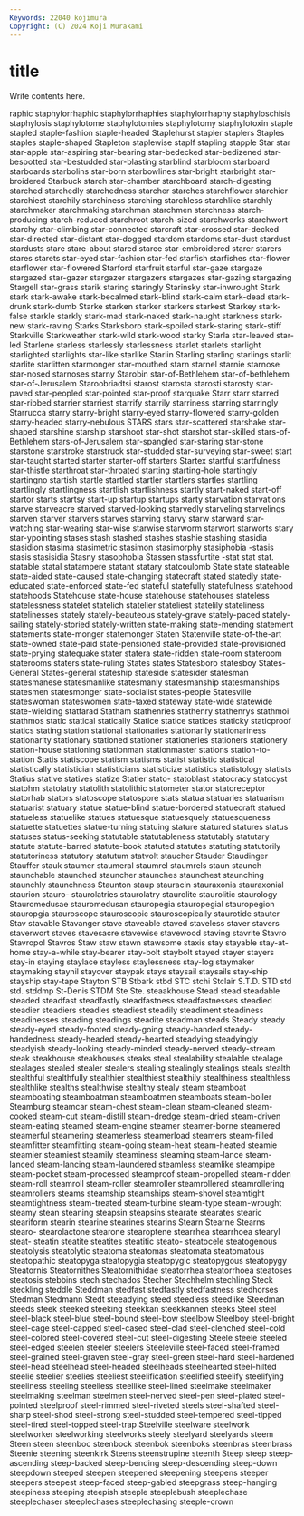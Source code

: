 ```yaml
---
Keywords: 22040 kojimura
Copyright: (C) 2024 Koji Murakami
---
```


# title

Write contents here.



raphic staphylorrhaphic
staphylorrhaphies staphylorrhaphy staphyloschisis staphylosis staphylotome staphylotomies staphylotomy staphylotoxin staple stapled
staple-fashion staple-headed Staplehurst stapler staplers Staples staples staple-shaped Stapleton staplewise
staplf stapling stapple Star star star-apple star-aspiring star-bearing star-bedecked star-bedizened
star-bespotted star-bestudded star-blasting starblind starbloom starboard starboards starbolins star-born starbowlines
star-bright starbright star-broidered Starbuck starch star-chamber starchboard starch-digesting starched starchedly
starchedness starcher starches starchflower starchier starchiest starchily starchiness starching starchless
starchlike starchly starchmaker starchmaking starchman starchmen starchness starch-producing starch-reduced starchroot
starch-sized starchworks starchwort starchy star-climbing star-connected starcraft star-crossed star-decked star-directed
star-distant star-dogged stardom stardoms star-dust stardust stardusts stare stare-about stared
staree star-embroidered starer starers stares starets star-eyed star-fashion star-fed starfish
starfishes star-flower starflower star-flowered Starford starfruit starful star-gaze stargaze stargazed
star-gazer stargazer stargazers stargazes star-gazing stargazing Stargell star-grass starik staring
staringly Starinsky star-inwrought Stark stark stark-awake stark-becalmed stark-blind stark-calm stark-dead
stark-drunk stark-dumb Starke starken starker starkers starkest Starkey stark-false starkle
starkly stark-mad stark-naked stark-naught starkness stark-new stark-raving Starks Starksboro stark-spoiled
stark-staring stark-stiff Starkville Starkweather stark-wild stark-wood starky Starla star-leaved star-led
Starlene starless starlessly starlessness starlet starlets starlight starlighted starlights star-like
starlike Starlin Starling starling starlings starlit starlite starlitten starmonger star-mouthed
starn starnel starnie starnose star-nosed starnoses starny Starobin star-of-Bethlehem star-of-bethlehem
star-of-Jerusalem Staroobriadtsi starost starosta starosti starosty star-paved star-peopled star-pointed star-proof
starquake Starr starr starred star-ribbed starrier starriest starrify starrily starriness
starring starringly Starrucca starry starry-bright starry-eyed starry-flowered starry-golden starry-headed starry-nebulous
STARS stars star-scattered starshake star-shaped starshine starship starshoot star-shot starshot
star-skilled stars-of-Bethlehem stars-of-Jerusalem star-spangled star-staring star-stone starstone starstroke starstruck star-studded
star-surveying star-sweet start star-taught started starter starter-off starters Startex startful
startfulness star-thistle starthroat star-throated starting starting-hole startingly startingno startish startle
startled startler startlers startles startling startlingly startlingness startlish startlishness startly
start-naked start-off startor starts startsy start-up startup startups starty starvation
starvations starve starveacre starved starved-looking starvedly starveling starvelings starven starver
starvers starves starving starvy starw starward star-watching star-wearing star-wise starwise
starworm starwort starworts stary star-ypointing stases stash stashed stashes stashie
stashing stasidia stasidion stasima stasimetric stasimon stasimorphy stasiphobia -stasis stasis
stasisidia Stasny stasophobia Stassen stassfurtite -stat stat stat. statable statal
statampere statant statary statcoulomb State state stateable state-aided state-caused state-changing
statecraft stated statedly state-educated state-enforced state-fed stateful statefully statefulness statehood
statehoods Statehouse state-house statehouse statehouses stateless statelessness statelet statelich statelier
stateliest statelily stateliness statelinesses stately stately-beauteous stately-grave stately-paced stately-sailing stately-storied
stately-written state-making state-mending statement statements state-monger statemonger Staten Statenville state-of-the-art
state-owned state-paid state-pensioned state-provided state-provisioned state-prying statequake stater statera state-ridden
state-room stateroom staterooms staters state-ruling States states Statesboro statesboy States-General
States-general stateship stateside statesider statesman statesmanese statesmanlike statesmanly statesmanship statesmanships
statesmen statesmonger state-socialist states-people Statesville stateswoman stateswomen state-taxed stateway state-wide
statewide state-wielding statfarad Statham stathenries stathenry stathenrys stathmoi stathmos static
statical statically Statice statice statices staticky staticproof statics stating station
stational stationaries stationarily stationariness stationarity stationary stationed stationer stationeries stationers
stationery station-house stationing stationman stationmaster stations station-to-station Statis statiscope statism
statisms statist statistic statistical statistically statistician statisticians statisticize statistics statistology
statists Statius stative statives statize Statler stato- statoblast statocracy statocyst
statohm statolatry statolith statolithic statometer stator statoreceptor statorhab stators statoscope
statospore stats statua statuaries statuarism statuarist statuary statue statue-blind statue-bordered
statuecraft statued statueless statuelike statues statuesque statuesquely statuesqueness statuette statuettes
statue-turning statuing stature statured statures status statuses status-seeking statutable statutableness
statutably statutary statute statute-barred statute-book statuted statutes statuting statutorily statutoriness
statutory statutum statvolt staucher Stauder Staudinger Stauffer stauk staumer staumeral
staumrel staumrels staun staunch staunchable staunched stauncher staunches staunchest staunching
staunchly staunchness Staunton staup stauracin stauraxonia stauraxonial staurion stauro- staurolatries
staurolatry staurolite staurolitic staurology Stauromedusae stauromedusan stauropegia stauropegial stauropegion stauropgia
stauroscope stauroscopic stauroscopically staurotide stauter Stav stavable Stavanger stave staveable
staved staveless staver stavers staverwort staves stavesacre stavewise stavewood staving
stavrite Stavro Stavropol Stavros Staw staw stawn stawsome staxis stay
stayable stay-at-home stay-a-while stay-bearer stay-bolt staybolt stayed stayer stayers stay-in
staying staylace stayless staylessness stay-log staymaker staymaking staynil stayover staypak
stays staysail staysails stay-ship stayship stay-tape Stayton STB Stbark stbd
STC stchi Stclair S.T.D. STD std std. stddmp St-Denis STDM
Ste Ste. steaakhouse Stead stead steadable steaded steadfast steadfastly steadfastness
steadfastnesses steadied steadier steadiers steadies steadiest steadily steadiment steadiness steadinesses
steading steadings steadite steadman steads Steady steady steady-eyed steady-footed steady-going
steady-handed steady-handedness steady-headed steady-hearted steadying steadyingly steadyish steady-looking steady-minded steady-nerved
steady-stream steak steakhouse steakhouses steaks steal stealability stealable stealage stealages
stealed stealer stealers stealing stealingly stealings steals stealth stealthful stealthfully
stealthier stealthiest stealthily stealthiness stealthless stealthlike stealths stealthwise stealthy stealy
steam steamboat steamboating steamboatman steamboatmen steamboats steam-boiler Steamburg steamcar steam-chest
steam-clean steam-cleaned steam-cooked steam-cut steam-distill steam-dredge steam-dried steam-driven steam-eating steamed
steam-engine steamer steamer-borne steamered steamerful steamering steamerless steamerload steamers steam-filled
steamfitter steamfitting steam-going steam-heat steam-heated steamie steamier steamiest steamily steaminess
steaming steam-lance steam-lanced steam-lancing steam-laundered steamless steamlike steampipe steam-pocket steam-processed
steamproof steam-propelled steam-ridden steam-roll steamroll steam-roller steamroller steamrollered steamrollering steamrollers
steams steamship steamships steam-shovel steamtight steamtightness steam-treated steam-turbine steam-type steam-wrought
steamy stean steaning steapsin steapsins stearate stearates stearic steariform stearin
stearine stearines stearins Stearn Stearne Stearns stearo- stearolactone stearone stearoptene
stearrhea stearrhoea stearyl steat- steatin steatite steatites steatitic steato- steatocele
steatogenous steatolysis steatolytic steatoma steatomas steatomata steatomatous steatopathic steatopyga steatopygia
steatopygic steatopygous steatopygy Steatornis Steatornithes Steatornithidae steatorrhea steatorrhoea steatoses steatosis
stebbins stech stechados Stecher Stechhelm stechling Steck steckling steddle Steddman
stedfast stedfastly stedfastness stedhorses Stedman Stedmann Stedt steeadying steed steedless
steedlike Steedman steeds steek steeked steeking steekkan steekkannen steeks Steel
steel steel-black steel-blue steel-bound steel-bow steelbow Steelboy steel-bright steel-cage steel-capped
steel-cased steel-clad steel-clenched steel-cold steel-colored steel-covered steel-cut steel-digesting Steele steele
steeled steel-edged steelen steeler steelers Steeleville steel-faced steel-framed steel-grained steel-graven
steel-gray steel-green steel-hard steel-hardened steel-head steelhead steel-headed steelheads steelhearted steel-hilted
steelie steelier steelies steeliest steelification steelified steelify steelifying steeliness steeling
steelless steellike steel-lined steelmake steelmaker steelmaking steelman steelmen steel-nerved steel-pen
steel-plated steel-pointed steelproof steel-rimmed steel-riveted steels steel-shafted steel-sharp steel-shod steel-strong
steel-studded steel-tempered steel-tipped steel-tired steel-topped steel-trap Steelville steelware steelwork steelworker
steelworking steelworks steely steelyard steelyards steem Steen steen steenboc steenbock
steenbok steenboks steenbras steenbrass Steenie steening steenkirk Steens steenstrupine steenth
Steep steep steep-ascending steep-backed steep-bending steep-descending steep-down steepdown steeped steepen
steepened steepening steepens steeper steepers steepest steep-faced steep-gabled steepgrass steep-hanging
steepiness steeping steepish steeple steeplebush steeplechase steeplechaser steeplechases steeplechasing steeple-crown
